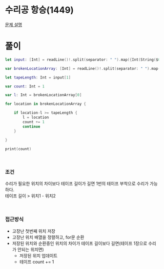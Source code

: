 #  수리공 항승(1449)
[문제 설명](https://www.acmicpc.net/problem/1449)

# 풀이
```swift
let input: [Int] = readLine()!.split(separator: " ").map({Int(String($0))!})

var brokenLocationArray: [Int] = readLine()!.split(separator: " ").map({Int(String($0))!}).sorted(by: <)

let tapeLength: Int = input[1]

var count: Int = 1

var l: Int = brokenLocationArray[0]

for location in brokenLocationArray {

    if location-l >= tapeLength {
        l = location
        count += 1
        continue
    }
    
}

print(count)
```

<br/>

### 조건
수리가 필요한 위치의 차이보다 테이프 길이가 길면 1번의 테이프 부착으로 수리가 가능하다.<br/>
테이프 길이 > 위치1 - 위치2

<br/>

### 접근방식
* 고장난 첫번째 위치 저장
* 고장난 위치 배열을 정렬하고, for문 순환
* 저장된 위치와 순환중인 위치의 차이가 테이프 길이보다 길면(테이프 1장으로 수리가 안되는 위치면)
   * 저장된 위치 업데이트
   * 테이프 count += 1